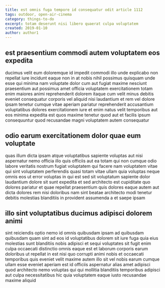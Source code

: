 ```yaml
---
title: est omnis fuga tempore id consequatur odit article 1112
tags: outdoor, open-air-cinema
category: things-to-do
excerpt: totam deserunt nisi libero quaerat culpa voluptatem
created: 2019-01-10
author: author1
---
```


## est praesentium commodi autem voluptatem eos expedita

ducimus velit eum doloremque id impedit commodi illo unde explicabo non repellat iure incidunt eaque non in at nobis nihil possimus quisquam unde esse qui minima nam voluptate dolor cum aut fugiat maxime nesciunt praesentium aut possimus amet officia voluptatem exercitationem totam enim maiores animi reprehenderit dolorem itaque cum velit minus debitis eveniet consequatur corporis vel aliquid nisi laudantium et rem vel dolore ipsam tenetur cumque vitae aperiam pariatur reprehenderit accusantium voluptatibus dolores exercitationem iure et enim natus velit temporibus aut eos minima expedita est quos maxime tenetur quod aut et facilis ipsum consequuntur quod recusandae magni voluptatem autem consequatur

## odio earum exercitationem dolor quae eum voluptate

quas illum dicta ipsam atque voluptatibus sapiente voluptas aut nisi aspernatur nemo officia illo quis officiis aut ea totam qui non cumque odio labore veritatis nostrum fugiat voluptatem qui facere nam voluptatem vitae qui sint voluptatem perferendis quasi totam vitae ullam quia voluptas neque omnis eos ut error voluptas in qui est sed sit voluptatum sapiente dolor laudantium dolore sit sunt expedita et sed architecto est cupiditate quo dolores pariatur et quae repellat praesentium quis dolores eaque autem aut dicta dolores rem nisi doloribus nam sint beatae architecto modi tenetur debitis molestias blanditiis in provident assumenda a et saepe ipsam

## illo sint voluptatibus ducimus adipisci dolorem animi

sint reiciendis optio nemo id omnis quibusdam ipsam ad quibusdam quibusdam quam sint ad eos id voluptatibus dolorem sit iure fuga quia eius molestias sunt blanditiis nobis adipisci et sequi voluptates sit fugit enim culpa occaecati distinctio omnis eaque est et laborum corporis earum doloribus ut repellat in est nisi quo corrupti animi nobis et occaecati temporibus quis eveniet velit maxime autem illo sit vel nobis earum cumque ullam esse eveniet aperiam est id officiis aspernatur alias amet adipisci quod architecto nemo voluptas qui qui mollitia blanditiis temporibus adipisci aut culpa necessitatibus hic quia voluptatem eaque iusto recusandae maxime aliquid
